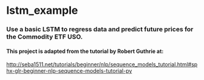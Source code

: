 # lstm_example

### Use a basic LSTM to regress data and predict future prices for the Commodity ETF USO.

####  This project is adapted from the tutorial by Robert Guthrie at: 

http://seba1511.net/tutorials/beginner/nlp/sequence_models_tutorial.html#sphx-glr-beginner-nlp-sequence-models-tutorial-py

